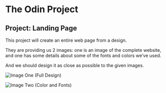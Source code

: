 # The Odin Project

## Project: Landing Page

This project will create an entire web page from a design.

They are providing us 2 images: one is an image of the complete website, and one has some details about some of the fonts and colors we’ve used.

And we should design it as close as possible to the given images.

![Image One (Full Design)](https://cdn.statically.io/gh/TheOdinProject/curriculum/main/foundations/html_css/project/odin-project.png)

![Image Two (Color and Fonts)](https://cdn.statically.io/gh/TheOdinProject/curriculum/main/foundations/html_css/project/colors_and_stuff.png)
